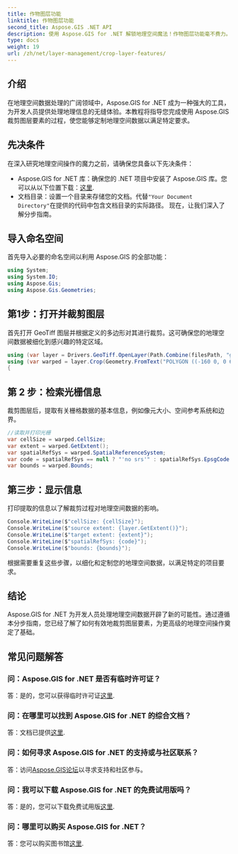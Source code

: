 ```yaml
---
title: 作物图层功能
linktitle: 作物图层功能
second_title: Aspose.GIS .NET API
description: 使用 Aspose.GIS for .NET 解锁地理空间魔法！作物图层功能毫不费力。立即下载免费试用版。 #Aspose #GIS #geospatial
type: docs
weight: 19
url: /zh/net/layer-management/crop-layer-features/
---
```

## 介绍
在地理空间数据处理的广阔领域中，Aspose.GIS for .NET 成为一种强大的工具，为开发人员提供处理地理信息的无缝体验。本教程将指导您完成使用 Aspose.GIS 裁剪图层要素的过程，使您能够定制地理空间数据以满足特定要求。
## 先决条件
在深入研究地理空间操作的魔力之前，请确保您具备以下先决条件：
-  Aspose.GIS for .NET 库：确保您的 .NET 项目中安装了 Aspose.GIS 库。您可以从以下位置下载：[这里](https://releases.aspose.com/gis/net/).
- 文档目录：设置一个目录来存储您的文档。代替`"Your Document Directory"`在提供的代码中包含文档目录的实际路径。
现在，让我们深入了解分步指南。
## 导入命名空间
首先导入必要的命名空间以利用 Aspose.GIS 的全部功能：
```csharp
using System;
using System.IO;
using Aspose.Gis;
using Aspose.Gis.Geometries;
```
## 第1步：打开并裁剪图层
首先打开 GeoTiff 图层并根据定义的多边形对其进行裁剪。这可确保您的地理空间数据被细化到感兴趣的特定区域。
```csharp
using (var layer = Drivers.GeoTiff.OpenLayer(Path.Combine(filesPath, "geodetic_world.tif")))
using (var warped = layer.Crop(Geometry.FromText("POLYGON ((-160 0, 0 60, 160 0, 0 -160, -160 0))")))
{
```
## 第 2 步：检索光栅信息
裁剪图层后，提取有关栅格数据的基本信息，例如像元大小、空间参考系统和边界。
```csharp
//读取并打印光栅
var cellSize = warped.CellSize;
var extent = warped.GetExtent();
var spatialRefSys = warped.SpatialReferenceSystem;
var code = spatialRefSys == null ? "'no srs'" : spatialRefSys.EpsgCode.ToString();
var bounds = warped.Bounds;
```
## 第三步：显示信息
打印提取的信息以了解裁剪过程对地理空间数据的影响。
```csharp
Console.WriteLine($"cellSize: {cellSize}");
Console.WriteLine($"source extent: {layer.GetExtent()}");
Console.WriteLine($"target extent: {extent}");
Console.WriteLine($"spatialRefSys: {code}");
Console.WriteLine($"bounds: {bounds}");
```
根据需要重复这些步骤，以细化和定制您的地理空间数据，以满足特定的项目要求。
## 结论
Aspose.GIS for .NET 为开发人员处理地理空间数据开辟了新的可能性。通过遵循本分步指南，您已经了解了如何有效地裁剪图层要素，为更高级的地理空间操作奠定了基础。
## 常见问题解答
### 问：Aspose.GIS for .NET 是否有临时许可证？
答：是的，您可以获得临时许可证[这里](https://purchase.aspose.com/temporary-license/).
### 问：在哪里可以找到 Aspose.GIS for .NET 的综合文档？
答：文档已提供[这里](https://reference.aspose.com/gis/net/).
### 问：如何寻求 Aspose.GIS for .NET 的支持或与社区联系？
答：访问[Aspose.GIS论坛](https://forum.aspose.com/c/gis/33)以寻求支持和社区参与。
### 问：我可以下载 Aspose.GIS for .NET 的免费试用版吗？
答：是的，您可以下载免费试用版[这里](https://releases.aspose.com/).
### 问：哪里可以购买 Aspose.GIS for .NET？
答：您可以购买图书馆[这里](https://purchase.aspose.com/buy).